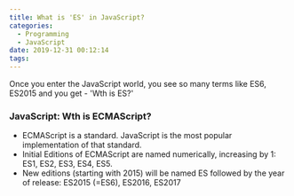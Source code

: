 ```yaml
---
title: What is 'ES' in JavaScript?
categories:
  - Programming
  - JavaScript
date: 2019-12-31 00:12:14
tags:
---
```


Once you enter the JavaScript world, you see so many terms like ES6, ES2015 and you get - 'Wth is ES?'

<!--more-->

### JavaScript: Wth is ECMAScript?

- ECMAScript is a standard. JavaScript is the most popular implementation of that standard.
- Initial Editions of ECMAScript are named numerically, increasing by 1: ES1, ES2, ES3, ES4, ES5.
- New editions (starting with 2015) will be named ES followed by the year of release: ES2015 (=ES6), ES2016, ES2017
